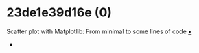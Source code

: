 # 23de1e39d16e (0)
Scatter plot with Matplotlib: From minimal to some lines of code [&bull;](https://medium.com/p/23de1e39d16e)

+ []()
